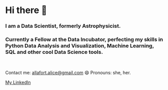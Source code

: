 # Hi there 👋


### I am a Data Scientist, formerly Astrophysicist. 
### Currently a Fellow at the Data Incubator, perfecting my skills in Python Data Analysis and Visualization, Machine Learning, SQL and other cool Data Science tools.

&nbsp;
  
Contact me: allafort.alice@gmail.com
😄 Pronouns: she, her.

[My LinkedIn](https://www.linkedin.com/in/alice-allafort/)


&nbsp;
  

<!--

Maybe add my flask website on heroku: https://alicefirstattempt.herokuapp.com/index


**allafort/allafort** is a ✨ _special_ ✨ repository because its `README.md` (this file) appears on your GitHub profile.

Here are some ideas to get you started:

- 🔭 I’m currently working on ...
- 🌱 I’m currently learning ...
- 👯 I’m looking to collaborate on ...
- 🤔 I’m looking for help with ...
- 💬 Ask me about ...
- 📫 How to reach me: ...
- 😄 Pronouns: ...
- ⚡ Fun fact: ...
-->
